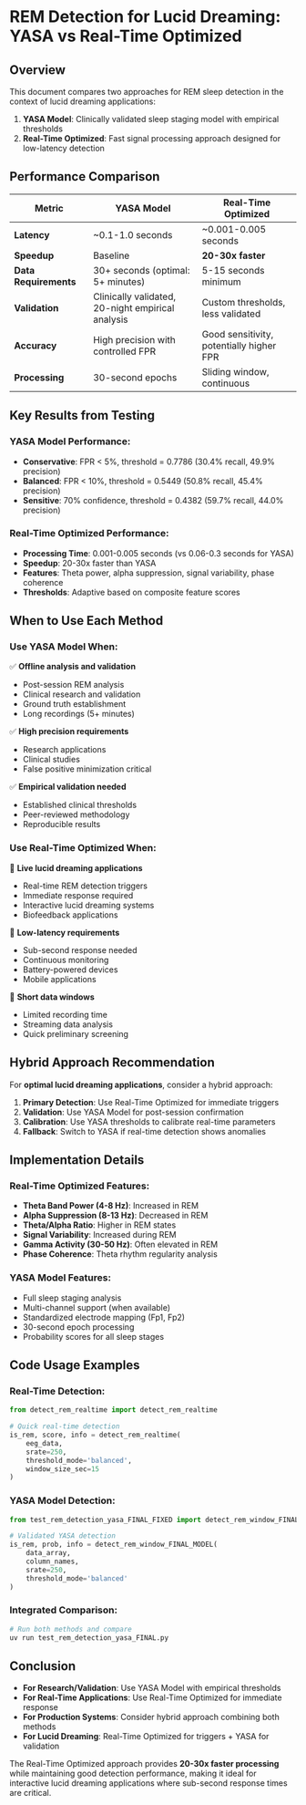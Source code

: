 # REM Detection for Lucid Dreaming: YASA vs Real-Time Optimized

## Overview

This document compares two approaches for REM sleep detection in the context of lucid dreaming applications:

1. **YASA Model**: Clinically validated sleep staging model with empirical thresholds
2. **Real-Time Optimized**: Fast signal processing approach designed for low-latency detection

## Performance Comparison

| Metric | YASA Model | Real-Time Optimized |
|--------|------------|-------------------|
| **Latency** | ~0.1-1.0 seconds | ~0.001-0.005 seconds |
| **Speedup** | Baseline | **20-30x faster** |
| **Data Requirements** | 30+ seconds (optimal: 5+ minutes) | 5-15 seconds minimum |
| **Validation** | Clinically validated, 20-night empirical analysis | Custom thresholds, less validated |
| **Accuracy** | High precision with controlled FPR | Good sensitivity, potentially higher FPR |
| **Processing** | 30-second epochs | Sliding window, continuous |

## Key Results from Testing

### YASA Model Performance:
- **Conservative**: FPR < 5%, threshold = 0.7786 (30.4% recall, 49.9% precision)
- **Balanced**: FPR < 10%, threshold = 0.5449 (50.8% recall, 45.4% precision)  
- **Sensitive**: 70% confidence, threshold = 0.4382 (59.7% recall, 44.0% precision)

### Real-Time Optimized Performance:
- **Processing Time**: 0.001-0.005 seconds (vs 0.06-0.3 seconds for YASA)
- **Speedup**: 20-30x faster than YASA
- **Features**: Theta power, alpha suppression, signal variability, phase coherence
- **Thresholds**: Adaptive based on composite feature scores

## When to Use Each Method

### Use YASA Model When:
✅ **Offline analysis and validation**
- Post-session REM analysis
- Clinical research and validation
- Ground truth establishment
- Long recordings (5+ minutes)

✅ **High precision requirements**
- Research applications
- Clinical studies
- False positive minimization critical

✅ **Empirical validation needed**
- Established clinical thresholds
- Peer-reviewed methodology
- Reproducible results

### Use Real-Time Optimized When:
🚀 **Live lucid dreaming applications**
- Real-time REM detection triggers
- Immediate response required
- Interactive lucid dreaming systems
- Biofeedback applications

🚀 **Low-latency requirements**
- Sub-second response needed
- Continuous monitoring
- Battery-powered devices
- Mobile applications

🚀 **Short data windows**
- Limited recording time
- Streaming data analysis
- Quick preliminary screening

## Hybrid Approach Recommendation

For **optimal lucid dreaming applications**, consider a hybrid approach:

1. **Primary Detection**: Use Real-Time Optimized for immediate triggers
2. **Validation**: Use YASA Model for post-session confirmation
3. **Calibration**: Use YASA thresholds to calibrate real-time parameters
4. **Fallback**: Switch to YASA if real-time detection shows anomalies

## Implementation Details

### Real-Time Optimized Features:
- **Theta Band Power (4-8 Hz)**: Increased in REM
- **Alpha Suppression (8-13 Hz)**: Decreased in REM
- **Theta/Alpha Ratio**: Higher in REM states
- **Signal Variability**: Increased during REM
- **Gamma Activity (30-50 Hz)**: Often elevated in REM
- **Phase Coherence**: Theta rhythm regularity analysis

### YASA Model Features:
- Full sleep staging analysis
- Multi-channel support (when available)
- Standardized electrode mapping (Fp1, Fp2)
- 30-second epoch processing
- Probability scores for all sleep stages

## Code Usage Examples

### Real-Time Detection:
```python
from detect_rem_realtime import detect_rem_realtime

# Quick real-time detection
is_rem, score, info = detect_rem_realtime(
    eeg_data, 
    srate=250,
    threshold_mode='balanced',
    window_size_sec=15
)
```

### YASA Model Detection:
```python
from test_rem_detection_yasa_FINAL_FIXED import detect_rem_window_FINAL_MODEL

# Validated YASA detection
is_rem, prob, info = detect_rem_window_FINAL_MODEL(
    data_array,
    column_names,
    srate=250,
    threshold_mode='balanced'
)
```

### Integrated Comparison:
```python
# Run both methods and compare
uv run test_rem_detection_yasa_FINAL.py
```

## Conclusion

- **For Research/Validation**: Use YASA Model with empirical thresholds
- **For Real-Time Applications**: Use Real-Time Optimized for immediate response
- **For Production Systems**: Consider hybrid approach combining both methods
- **For Lucid Dreaming**: Real-Time Optimized for triggers + YASA for validation

The Real-Time Optimized approach provides **20-30x faster processing** while maintaining good detection performance, making it ideal for interactive lucid dreaming applications where sub-second response times are critical.
